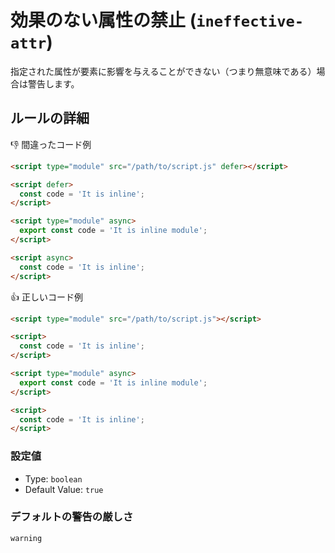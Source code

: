 # 効果のない属性の禁止 (`ineffective-attr`)

指定された属性が要素に影響を与えることができない（つまり無意味である）場合は警告します。

## ルールの詳細

👎 間違ったコード例

```html
<script type="module" src="/path/to/script.js" defer></script>

<script defer>
  const code = 'It is inline';
</script>

<script type="module" async>
  export const code = 'It is inline module';
</script>

<script async>
  const code = 'It is inline';
</script>
```

👍 正しいコード例

```html
<script type="module" src="/path/to/script.js"></script>

<script>
  const code = 'It is inline';
</script>

<script type="module" async>
  export const code = 'It is inline module';
</script>

<script>
  const code = 'It is inline';
</script>
```

### 設定値

- Type: `boolean`
- Default Value: `true`

### デフォルトの警告の厳しさ

`warning`
